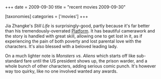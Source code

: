 +++
date = 2009-09-30
title = "recent movies 2009-09-30"

[taxonomies]
categories = ['movies']
+++

Jia Zhangke's *Still Life* is surprisingly-good, partly because it's
far better than his tremendously-overrated [Platform]. It has beautiful
camerawork and the story is handled with great skill, allowing one to
get lost in it, as if experiencing the pain of both poverty and lost
parental love with the characters. It's also blessed with a beloved
leading lady.

On a much lighter note is *Monsters vs. Aliens* which starts off like
sub-standard fare until the US president shows up, the prison warder,
and a whole bunch of other characters, adding serious comic punch. It's
however way too quirky, like no one involved wanted any awards.

  [Platform]: http://tshepang.net/recent-ex-anticipated-movies
